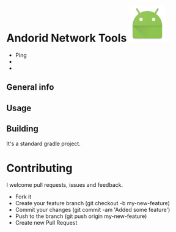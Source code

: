 # Andorid Network Tools ![image](./app/src/main/res/mipmap-xhdpi/ic_launcher.png)

* Ping
* 
* 

## General info




## Usage


## Building

It's a standard gradle project.


# Contributing

I welcome pull requests, issues and feedback.

- Fork it
- Create your feature branch (git checkout -b my-new-feature)
- Commit your changes (git commit -am 'Added some feature')
- Push to the branch (git push origin my-new-feature)
- Create new Pull Request

